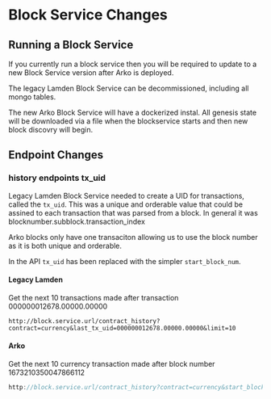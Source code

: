 # Block Service Changes

## Running a Block Service
If you currently run a block service then you will be required to update to a new Block Service version after Arko is deployed.

The legacy Lamden Block Service can be decommissioned, including all mongo tables.

The new Arko Block Service will have a dockerized instal. All genesis state will be downloaded via a file when the blockservice starts and then new block discovry will begin.


## Endpoint Changes

### history endpoints tx_uid
Legacy Lamden Block Service needed to create a UID for transactions, called the `tx_uid`. This was a unique and orderable value that could be assined to each transaction that was parsed from a block. In general it was blocknumber.subblock.transaction_index

Arko blocks only have one transaciton allowing us to use the block number as it is both unique and orderable. 

In the API `tx_uid` has been replaced with the simpler `start_block_num`.

#### Legacy Lamden
Get the next 10 transactions made after transaction 000000012678.00000.00000

```
http://block.service.url/contract_history?contract=currency&last_tx_uid=000000012678.00000.00000&limit=10

```

#### Arko
Get the next 10 currency transaction made after block number 1673210350047866112

```javascript
http://block.service.url/contract_history?contract=currency&start_block_num=1673210350047866112&limit=10

```